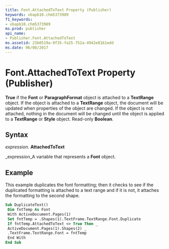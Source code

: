 ```yaml
---
title: Font.AttachedToText Property (Publisher)
keywords: vbapb10.chm5373989
f1_keywords:
- vbapb10.chm5373989
ms.prod: publisher
api_name:
- Publisher.Font.AttachedToText
ms.assetid: 23b0519a-9f35-fa25-752a-4942e8161edd
ms.date: 06/08/2017
---
```



# Font.AttachedToText Property (Publisher)

 **True** if the **Font** or **ParagraphFormat** object is attached to a **TextRange** object. If the object is attached to a **TextRange** object, the document will be updated when properties of the object are changed. If the object is not attached, nothing in the document will be changed until the object is applied to a **TextRange** or **Style** object. Read-only **Boolean**.


## Syntax

 _expression_. **AttachedToText**

 _expression_A variable that represents a  **Font** object.


## Example

This example duplicates the font formatting; then it checks to see if the duplicated formatting is attached to a text range and if it is not, it attaches the formatting to the second shape.


```vb
Sub DuplicateText() 
 Dim fntTemp As Font 
 With ActiveDocument.Pages(1) 
 Set fntTemp = .Shapes(1).TextFrame.TextRange.Font.Duplicate 
 If fntTemp.AttachedToText <> True Then _ 
 ActiveDocument.Pages(1).Shapes(2) _ 
 .TextFrame.TextRange.Font = fntTemp 
 End With 
End Sub
```


